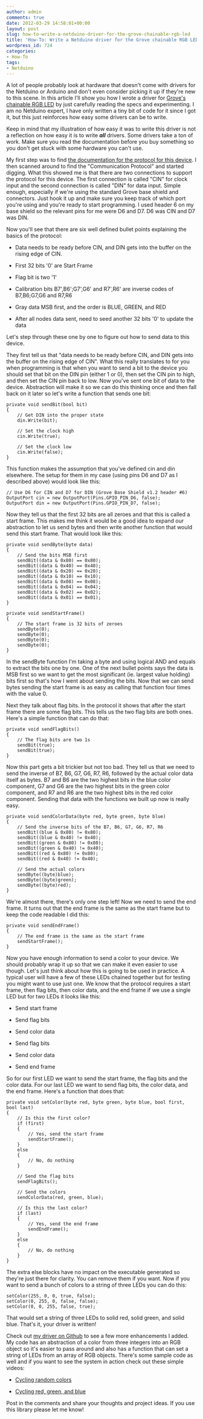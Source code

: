 ```yaml
---
author: admin
comments: true
date: 2012-03-29 14:58:01+00:00
layout: post
slug: how-to-write-a-netduino-driver-for-the-grove-chainable-rgb-led
title: 'How-To: Write a Netduino driver for the Grove chainable RGB LED'
wordpress_id: 724
categories:
- How-To
tags:
- Netduino
---
```


A lot of people probably look at hardware that doesn't come with drivers for the Netduino or Arduino and don't even consider picking it up if they're new to this scene.  In this article I'll show you how I wrote a driver for [Grove's chainable RGB LED](http://www.epictinker.com/Grove-Chainable-RGB-LED-p/com53140p.htm) by just carefully reading the specs and experimenting.  I am no Netduino expert, I have only written a tiny bit of code for it since I got it, but this just reinforces how easy some drivers can be to write.

Keep in mind that my illustration of how easy it was to write this driver is not a reflection on how easy it is to write **_all_** drivers.  Some drivers take a ton of work.  Make sure you read the documentation before you buy something so you don't get stuck with some hardware you can't use.

My first step was to find [the documentation for the protocol for this device](http://www.seeedstudio.com/wiki/index.php?title=Twig_-_Chainable_RGB_LED).  I then scanned around to find the "Communication Protocol" and started digging.  What this showed me is that there are two connections to support the protocol for this device.  The first connection is called "CIN" for clock input and the second connection is called "DIN" for data input.  Simple enough, especially if we're using the standard Grove base shield and connectors.  Just hook it up and make sure you keep track of which port you're using and you're ready to start programming.  I used header 6 on my base shield so the relevant pins for me were D6 and D7.  D6 was CIN and D7 was DIN.

Now you'll see that there are six well defined bullet points explaining the basics of the protocol:



	
  * Data needs to be ready before CIN, and DIN gets into the buffer on the rising edge of CIN.

	
  * First 32 bits '0' are Start Frame

	
  * Flag bit is two '1'

	
  * Calibration bits B7',B6';G7',G6' and R7',R6' are inverse codes of B7,B6;G7,G6 and R7,R6

	
  * Gray data MSB first, and the order is BLUE, GREEN, and RED

	
  * After all nodes data sent, need to seed another 32 bits '0' to update the data



Let's step through these one by one to figure out how to send data to this device.

They first tell us that "data needs to be ready before CIN, and DIN gets into the buffer on the rising edge of CIN".  What this really translates to for you when programming is that when you want to send a bit to the device you should set that bit on the DIN pin (either 1 or 0), then set the CIN pin to high, and then set the CIN pin back to low.  Now you've sent one bit of data to the device.  Abstraction will make it so we can do this thinking once and then fall back on it later so let's write a function that sends one bit:


    
    
    private void sendBit(bool bit)
    {
        // Get DIN into the proper state
        din.Write(bit);
    
        // Set the clock high
        cin.Write(true);
    
        // Set the clock low
        cin.Write(false);
    }
    



This function makes the assumption that you've defined cin and din elsewhere.  The setup for them in my case (using pins D6 and D7 as I described above) would look like this:


    
    
    // Use D6 for CIN and D7 for DIN (Grove Base Shield v1.2 header #6)
    OutputPort cin = new OutputPort(Pins.GPIO_PIN_D6, false);
    OutputPort din = new OutputPort(Pins.GPIO_PIN_D7, false);
    



Now they tell us that the first 32 bits are all zeroes and that this is called a start frame.  This makes me think it would be a good idea to expand our abstraction to let us send bytes and then write another function that would send this start frame.  That would look like this:


    
    
    private void sendByte(byte data)
    {
        // Send the bits MSB first
        sendBit((data & 0x80) == 0x80);
        sendBit((data & 0x40) == 0x40);
        sendBit((data & 0x20) == 0x20);
        sendBit((data & 0x10) == 0x10);
        sendBit((data & 0x08) == 0x08);
        sendBit((data & 0x04) == 0x04);
        sendBit((data & 0x02) == 0x02);
        sendBit((data & 0x01) == 0x01);
    }
    
    private void sendStartFrame()
    {
        // The start frame is 32 bits of zeroes
        sendByte(0);
        sendByte(0);
        sendByte(0);
        sendByte(0);
    }
    



In the sendByte function I'm taking a byte and using logical AND and equals to extract the bits one by one.  One of the next bullet points says the data is MSB first so we want to get the most significant (ie. largest value holding) bits first so that's how I went about sending the bits.  Now that we can send bytes sending the start frame is as easy as calling that function four times with the value 0.

Next they talk about flag bits.  In the protocol it shows that after the start frame there are some flag bits.  This tells us the two flag bits are both ones.  Here's a simple function that can do that:


    
    
    private void sendFlagBits()
    {
        // The flag bits are two 1s
        sendBit(true);
        sendBit(true);
    }
    



Now this part gets a bit trickier but not too bad.  They tell us that we need to send the inverse of B7, B6, G7, G6, R7, R6, followed by the actual color data itself as bytes.  B7 and B6 are the two highest bits in the blue color component, G7 and G6 are the two highest bits in the green color component, and R7 and R6 are the two highest bits in the red color component.  Sending that data with the functions we built up now is really easy.


    
    
    private void sendColorData(byte red, byte green, byte blue)
    {
        // Send the inverse bits of the B7, B6, G7, G6, R7, R6
        sendBit((blue & 0x80) != 0x80);
        sendBit((blue & 0x40) != 0x40);
        sendBit((green & 0x80) != 0x80);
        sendBit((green & 0x40) != 0x40);
        sendBit((red & 0x80) != 0x80);
        sendBit((red & 0x40) != 0x40);
    
        // Send the actual colors
        sendByte((byte)blue);
        sendByte((byte)green);
        sendByte((byte)red);
    }
    



We're almost there, there's only one step left!  Now we need to send the end frame.  It turns out that the end frame is the same as the start frame but to keep the code readable I did this:


    
    
    private void sendEndFrame()
    {
        // The end frame is the same as the start frame
        sendStartFrame();
    }
    



Now you have enough information to send a color to your device.  We should probably wrap it up so that we can make it even easier to use though.  Let's just think about how this is going to be used in practice.  A typical user will have a few of these LEDs chained together but for testing you might want to use just one.  We know that the protocol requires a start frame, then flag bits, then color data, and the end frame if we use a single LED but for two LEDs it looks like this:




	
  * Send start frame

	
  * Send flag bits

	
  * Send color data

	
  * Send flag bits

	
  * Send color data

	
  * Send end frame



So for our first LED we want to send the start frame, the flag bits and the color data.  For our last LED we want to send flag bits, the color data, and the end frame.  Here's a function that does that:


    
    
    private void setColor(byte red, byte green, byte blue, bool first, bool last)
    {
        // Is this the first color?
        if (first)
        {
            // Yes, send the start frame
            sendStartFrame();
        }
        else
        {
            // No, do nothing
        }
    
        // Send the flag bits
        sendFlagBits();
    
        // Send the colors
        sendColorData(red, green, blue);
    
        // Is this the last color?
        if (last)
        {
            // Yes, send the end frame
            sendEndFrame();
        }
        else
        {
            // No, do nothing
        }
    }
    



The extra else blocks have no impact on the executable generated so they're just there for clarity.  You can remove them if you want.  Now if you want to send a bunch of colors to a string of three LEDs you can do this:


    
    
    setColor(255, 0, 0, true, false);
    setColor(0, 255, 0, false, false);
    setColor(0, 0, 255, false, true);
    



That would set a string of three LEDs to solid red, solid green, and solid blue.  That's it, your driver is written!

Check out [my driver on Github](https://github.com/timmattison/timmattison-netduino-drivers/tree/master/drivers/chainable-rgbled-grove/chainable-rgbled-grove) to see a few more enhancements I added.  My code has an abstraction of a color from three integers into an RGB object so it's easier to pass around and also has a function that can set a string of LEDs from an array of RGB objects.  There's some sample code as well and if you want to see the system in action check out these simple videos:




	
  * [Cycling random colors](http://www.youtube.com/watch?v=cOlJoXWr_qQ)

	
  * [Cycling red, green, and blue](http://www.youtube.com/watch?v=b5X3mvLbBf8)



Post in the comments and share your thoughts and project ideas.  If you use this library please let me know!
